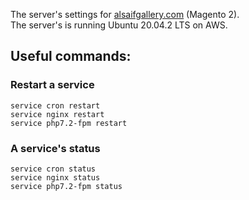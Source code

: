 The server's settings for [alsaifgallery.com](https://alsaifgallery.com) (Magento 2).  
The server's is running Ubuntu 20.04.2 LTS on AWS.

## Useful commands:
### Restart a service
```                                
service cron restart
service nginx restart
service php7.2-fpm restart
```       

### A service's status
```         
service cron status
service nginx status
service php7.2-fpm status
```                       
